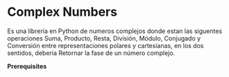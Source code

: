 # Complex Numbers
Es una librería en Python de numeros complejos donde estan las siguentes operaciones Suma, Producto, Resta, División, Módulo, Conjugado y Conversión entre representaciones polares y cartesianas, en los dos sentidos, deberia Retornar la fase de un número complejo.


**Prerequisites**
